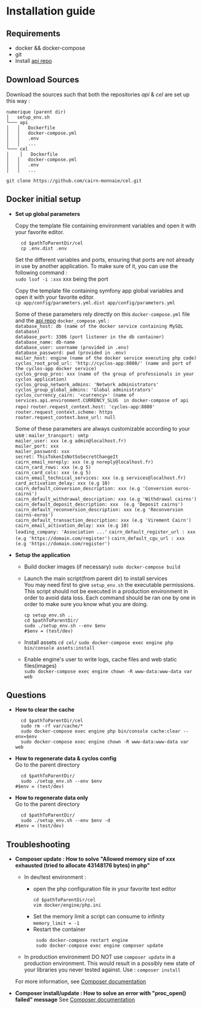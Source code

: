 # Installation guide

## Requirements
 * docker && docker-compose
 * git
 * Install [api repo](https://github.com/cairn-monnaie/api/tree/cairn)

## Download Sources
  Download the sources such that both the repositories _api_ & _cel_ are set up this way :
 ```
numerique (parent dir)
│   setup_env.sh
└─── api
│   │   Dockerfile
│   │   docker-compose.yml
│   │   .env
│   │   ...
└─── cel
│    │   Dockerfile
│   │   docker-compose.yml
│   │   .env
│   │   ...
```
   `git clone https://github.com/cairn-monnaie/cel.git`

## Docker initial setup
 * **Set up global parameters**

    Copy the template file containing environment variables and open it with your favorite editor.   
      ```
        cd $pathToParentDir/cel  
        cp .env.dist .env
      ```

    Set the different variables and ports, ensuring that ports are not already in use by another application.
    To make sure of it, you can use the following command :  
      `sudo lsof -i :xxx` xxx being the port
 
    Copy the template file containing symfony app global variables and open it with your favorite editor.  
      `cp app/config/parameters.yml.dist app/config/parameters.yml`

    Some of these parameters rely directly on this `docker-compose.yml` file and the [api repo](https://github.com/cairn-monnaie/api/tree/cairn) `docker_compose.yml` :  
      `database_host: db (name of the docker service containing MySQL database)`  
      `database_port: 3306 (port listener in the db container)`  
      `database_name: db-name`  
      `database_user: username (provided in .env)`  
      `database_password: pwd (provided in .env)`  
      `mailer_host: engine (name of the docker service executing php code)`  
      `cyclos_root_prod_url: 'http://cyclos-app:8080/' (name and port of the cyclos-app docker service)`  
      `cyclos_group_pros: xxx (name of the group of professionals in your cyclos application)`  
      `cyclos_group_network_admins: 'Network administrators'`  
      `cyclos_group_global_admins: 'Global administrators'`  
      `cyclos_currency_cairn: '<currency>' (name of services.api.environment.CURRENCY_SLUG  in docker-compose of api repo)`
      `router.request_context.host: 'cyclos-app:8080'`
      `router.request_context.scheme: https`
      `router.request_context.base_url: null`

    Some of these parameters are always customizable according to your use :
      `mailer_transport: smtp`  
      `mailer_user: xxx (e.g admin@localhost.fr)`  
      `mailer_port: xxx`  
      `mailer_password: xxx`  
      `secret: ThisTokenIsNotSoSecretChangeIt`  
      `cairn_email_noreply: xxx (e.g noreply@localhost.fr)`  
      `cairn_card_rows: xxx (e.g 5)`  
      `cairn_card_cols: xxx (e.g 5)`  
      `cairn_email_technical_services: xxx (e.g services@localhost.fr)`  
      `card_activation_delay: xxx (e.g 10)`  
      `cairn_default_conversion_description: xxx (e.g 'Conversion euros-cairns')`  
      `cairn_default_withdrawal_description: xxx (e.g 'Withdrawal cairns')`  
      `cairn_default_deposit_description: xxx  (e.g 'Deposit cairns')`  
      `cairn_default_reconversion_description: xxx (e.g 'Reconversion cairns-euros')`  
      `cairn_default_transaction_description: xxx (e.g 'Virement Cairn')`  
      `cairn_email_activation_delay: xxx (e.g 10)`  
      `leading_company: 'Association ...'`
      `cairn_default_register_url : xxx (e.g 'https://domain.com/register')`
      `cairn_default_cgu_url : xxx (e.g 'https://domain.com/register')`

 * **Setup the application**
     * Build docker images  (if necessary)
       `sudo docker-compose build`

     * Launch the main script(from parent dir) to install services  
       You may need first to give `setup_env.sh` the executable permissions.  
       This script should not be executed in a production environment in order to avoid data loss. Each command should be ran one by one in order to make sure you know what you are doing. 
       ```
       cp setup_env.sh ..
       cd $pathToParentDir/
       sudo ./setup_env.sh --env $env                               #$env = (test/dev)
       ``` 
     
    * Install assets
       `cd cel/`
       `sudo docker-compose exec engine php bin/console assets:install`

     * Enable engine's user to write logs, cache files and web static files(images)  
       `sudo docker-compose exec engine chown -R www-data:www-data var web`

## Questions
 * **How to clear the cache**
   ```
     cd $pathToParentDir/cel
     sudo rm -rf var/cache/*
     sudo docker-compose exec engine php bin/console cache:clear --env=$env
     sudo docker-compose exec engine chown -R www-data:www-data var web
   ```  
 * **How to regenerate data & cyclos config**  
   Go to the parent directory
   ```
     cd $pathToParentDir/
     sudo ./setup_env.sh --env $env                                #$env = (test/dev)
   ```
 * **How to regenerate data only**  
   Go to the parent directory
   ```
     cd $pathToParentDir/
     sudo ./setup_env.sh --env $env -d                              #$env = (test/dev)
   ```

## Troubleshooting
 * **Composer update : How to solve "Allowed memory size of xxx exhausted (tried to allocate 43148176 bytes) in php"**
   * In dev/test environment : 
     * open the php configuration file in your favorite text editor
       ```
       cd $pathToParentDir/cel
       vim docker/engine/php.ini
       ```
     * Set the memory limit a script can consume to infinity
       `memory_limit = -1`
     * Restart the container
       ```
        sudo docker-compose restart engine
        sudo docker-compose exec engine composer update
       ```
       
   * In production environment
     DO NOT use `composer update` in a production environment. This would result in a possibly new state of your libraries you never tested against. Use :
     `composer install`  
   
    For more information, see [Composer documentation](https://getcomposer.org/doc/articles/troubleshooting.md#memory-limit-errors)
 * **Composer install/update : How to solve an error with "proc_open() failed" message**
   See [Composer documentation](https://getcomposer.org/doc/articles/troubleshooting.md#proc-open-fork-failed-errors)


